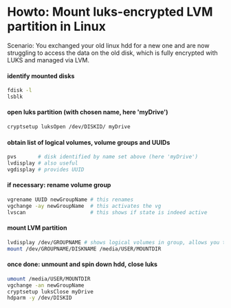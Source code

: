 # Howto: Mount luks-encrypted LVM partition in Linux
Scenario: You exchanged your old linux hdd for a new one and are now struggling to access the data on the old disk, which is fully encrypted with LUKS and managed via LVM.

#### identify mounted disks
``` bash
fdisk -l 
lsblk
```

#### open luks partition (with chosen name, here 'myDrive')
``` bash
cryptsetup luksOpen /dev/DISKID/ myDrive
```

#### obtain list of logical volumes, volume groups and UUIDs
``` bash
pvs       # disk identified by name set above (here 'myDrive')
lvdisplay # also useful
vgdisplay # provides UUID
```

#### if necessary: rename volume group 
``` bash
vgrename UUID newGroupName # this renames 
vgchange -ay newGroupName  # this activates the vg
lvscan                     # this shows if state is indeed active
```

#### mount LVM partition
``` bash
lvdisplay /dev/GROUPNAME # shows logical volumes in group, allows you to determine which disk to mount (have a look at row 'LV Name')
mount /dev/GROUPNAME/DISKNAME /media/USER/MOUNTDIR
```

#### once done: unmount and spin down hdd, close luks
``` bash
umount /media/USER/MOUNTDIR
vgchange -an newGroupName
cryptsetup luksClose myDrive
hdparm -y /dev/DISKID
```